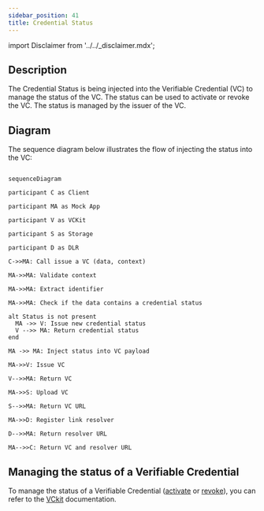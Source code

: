 ```yaml
---
sidebar_position: 41
title: Credential Status
---
```


import Disclaimer from '../../\_disclaimer.mdx';

<Disclaimer />

## Description

The Credential Status is being injected into the Verifiable Credential (VC) to manage the status of the VC. The status can be used to activate or revoke the VC. The status is managed by the issuer of the VC.

## Diagram

The sequence diagram below illustrates the flow of injecting the status into the VC:

```mermaid

sequenceDiagram

participant C as Client

participant MA as Mock App

participant V as VCKit

participant S as Storage

participant D as DLR

C->>MA: Call issue a VC (data, context)

MA->>MA: Validate context

MA->>MA: Extract identifier

MA->>MA: Check if the data contains a credential status

alt Status is not present
  MA ->> V: Issue new credential status
  V -->> MA: Return credential status
end

MA ->> MA: Inject status into VC payload

MA->>V: Issue VC

V-->>MA: Return VC

MA->>S: Upload VC

S-->>MA: Return VC URL

MA->>D: Register link resolver

D-->>MA: Return resolver URL

MA-->>C: Return VC and resolver URL

```

## Managing the status of a Verifiable Credential

To manage the status of a Verifiable Credential ([activate](https://uncefact.github.io/project-vckit/docs/get-started/api-server-get-started/basic-operations#activate-a-vc) or [revoke](https://uncefact.github.io/project-vckit/docs/get-started/api-server-get-started/basic-operations#revoke-a-vc)), you can refer to the [VCkit](https://uncefact.github.io/project-vckit/docs/) documentation.

